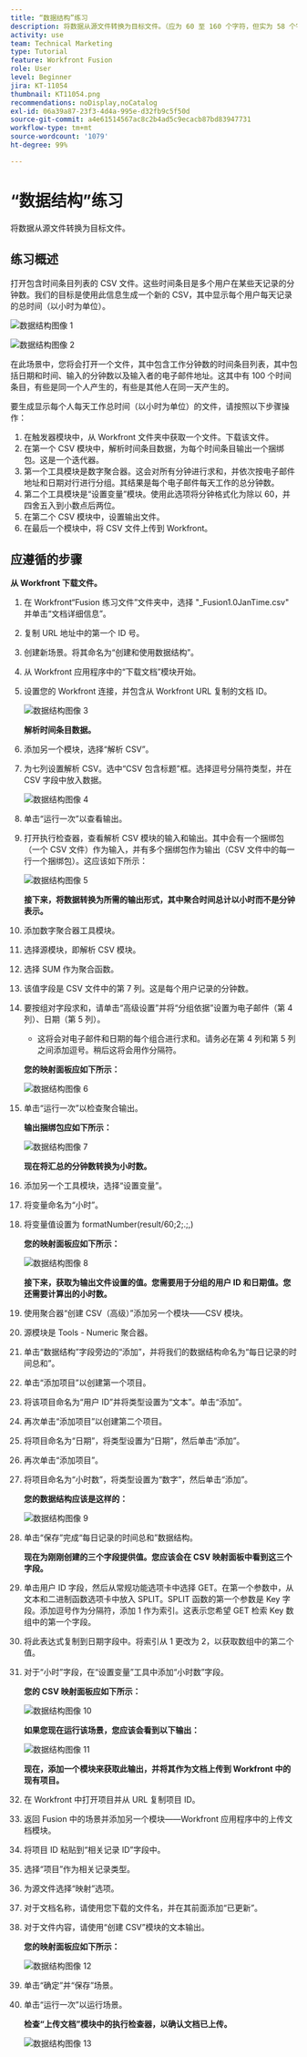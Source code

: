 ```yaml
---
title: “数据结构”练习
description: 将数据从源文件转换为目标文件。（应为 60 至 160 个字符，但实为 58 个字符）
activity: use
team: Technical Marketing
type: Tutorial
feature: Workfront Fusion
role: User
level: Beginner
jira: KT-11054
thumbnail: KT11054.png
recommendations: noDisplay,noCatalog
exl-id: 06a39a87-23f3-4d4a-995e-d32fb9c5f50d
source-git-commit: a4e61514567ac8c2b4ad5c9ecacb87bd83947731
workflow-type: tm+mt
source-wordcount: '1079'
ht-degree: 99%

---
```


# “数据结构”练习

将数据从源文件转换为目标文件。

## 练习概述

打开包含时间条目列表的 CSV 文件。这些时间条目是多个用户在某些天记录的分钟数。我们的目标是使用此信息生成一个新的 CSV，其中显示每个用户每天记录的总时间（以小时为单位）。

![数据结构图像 1](../12-exercises/assets/data-structures-walkthrough-1.png)

![数据结构图像 2](../12-exercises/assets/data-structures-walkthrough-2.png)


在此场景中，您将会打开一个文件，其中包含工作分钟数的时间条目列表，其中包括日期和时间、输入的分钟数以及输入者的电子邮件地址。这其中有 100 个时间条目，有些是同一个人产生的，有些是其他人在同一天产生的。

要生成显示每个人每天工作总时间（以小时为单位）的文件，请按照以下步骤操作：

1. 在触发器模块中，从 Workfront 文件夹中获取一个文件。下载该文件。
1. 在第一个 CSV 模块中，解析时间条目数据，为每个时间条目输出一个捆绑包。这是一个迭代器。
1. 第一个工具模块是数字聚合器。这会对所有分钟进行求和，并依次按电子邮件地址和日期对行进行分组。其结果是每个电子邮件每天工作的总分钟数。
1. 第二个工具模块是“设置变量”模块。使用此选项将分钟格式化为除以 60，并四舍五入到小数点后两位。
1. 在第二个 CSV 模块中，设置输出文件。
1. 在最后一个模块中，将 CSV 文件上传到 Workfront。

## 应遵循的步骤

**从 Workfront 下载文件。**

1. 在 Workfront“Fusion 练习文件”文件夹中，选择 &quot;_Fusion1.0JanTime.csv&quot; 并单击“文档详细信息”。
1. 复制 URL 地址中的第一个 ID 号。
1. 创建新场景。将其命名为“创建和使用数据结构”。
1. 从 Workfront 应用程序中的“下载文档”模块开始。
1. 设置您的 Workfront 连接，并包含从 Workfront URL 复制的文档 ID。

   ![数据结构图像 3](../12-exercises/assets/data-structures-walkthrough-3.png)

   **解析时间条目数据。**

1. 添加另一个模块，选择“解析 CSV”。
1. 为七列设置解析 CSV。选中“CSV 包含标题”框。选择逗号分隔符类型，并在 CSV 字段中放入数据。

   ![数据结构图像 4](../12-exercises/assets/data-structures-walkthrough-4.png)

1. 单击“运行一次”以查看输出。
1. 打开执行检查器，查看解析 CSV 模块的输入和输出。其中会有一个捆绑包（一个 CSV 文件）作为输入，并有多个捆绑包作为输出（CSV 文件中的每一行一个捆绑包）。这应该如下所示：

   ![数据结构图像 5](../12-exercises/assets/data-structures-walkthrough-5.png)

   **接下来，将数据转换为所需的输出形式，其中聚合时间总计以小时而不是分钟表示。**

1. 添加数字聚合器工具模块。
1. 选择源模块，即解析 CSV 模块。
1. 选择 SUM 作为聚合函数。
1. 该值字段是 CSV 文件中的第 7 列。这是每个用户记录的分钟数。
1. 要按组对字段求和，请单击“高级设置”并将“分组依据”设置为电子邮件（第 4 列）、日期（第 5 列）。

   + 这将会对电子邮件和日期的每个组合进行求和。请务必在第 4 列和第 5 列之间添加逗号。稍后这将会用作分隔符。

   **您的映射面板应如下所示：**

   ![数据结构图像 6](../12-exercises/assets/data-structures-walkthrough-6.png)

1. 单击“运行一次”以检查聚合输出。

   **输出捆绑包应如下所示：**

   ![数据结构图像 7](../12-exercises/assets/data-structures-walkthrough-7.png)

   **现在将汇总的分钟数转换为小时数。**

1. 添加另一个工具模块，选择“设置变量”。
1. 将变量命名为“小时”。
1. 将变量值设置为 formatNumber(result/60;2;.;,)

   **您的映射面板应如下所示：**

   ![数据结构图像 8](../12-exercises/assets/data-structures-walkthrough-8.png)

   **接下来，获取为输出文件设置的值。您需要用于分组的用户 ID 和日期值。您还需要计算出的小时数。**

1. 使用聚合器“创建 CSV（高级）”添加另一个模块——CSV 模块。
1. 源模块是 Tools - Numeric 聚合器。
1. 单击“数据结构”字段旁边的“添加”，并将我们的数据结构命名为“每日记录的时间总和”。
1. 单击“添加项目”以创建第一个项目。
1. 将该项目命名为“用户 ID”并将类型设置为“文本”。单击“添加”。
1. 再次单击“添加项目”以创建第二个项目。
1. 将项目命名为“日期”，将类型设置为“日期”，然后单击“添加”。
1. 再次单击“添加项目”。
1. 将项目命名为“小时数”，将类型设置为“数字”，然后单击“添加”。

   **您的数据结构应该是这样的：**

   ![数据结构图像 9](../12-exercises/assets/data-structures-walkthrough-9.png)

1. 单击“保存”完成“每日记录的时间总和”数据结构。

   **现在为刚刚创建的三个字段提供值。您应该会在 CSV 映射面板中看到这三个字段。**

1. 单击用户 ID 字段，然后从常规功能选项卡中选择 GET。在第一个参数中，从文本和二进制函数选项卡中放入 SPLIT。SPLIT 函数的第一个参数是 Key 字段。添加逗号作为分隔符，添加 1 作为索引。这表示您希望 GET 检索 Key 数组中的第一个字段。
1. 将此表达式复制到日期字段中。将索引从 1 更改为 2，以获取数组中的第二个值。
1. 对于“小时”字段，在“设置变量”工具中添加“小时数”字段。

   **您的 CSV 映射面板应如下所示：**

   ![数据结构图像 10](../12-exercises/assets/data-structures-walkthrough-10.png)

   **如果您现在运行该场景，您应该会看到以下输出：**

   ![数据结构图像 11](../12-exercises/assets/data-structures-walkthrough-11.png)

   **现在，添加一个模块来获取此输出，并将其作为文档上传到 Workfront 中的现有项目。**

1. 在 Workfront 中打开项目并从 URL 复制项目 ID。
1. 返回 Fusion 中的场景并添加另一个模块——Workfront 应用程序中的上传文档模块。
1. 将项目 ID 粘贴到“相关记录 ID”字段中。
1. 选择“项目”作为相关记录类型。
1. 为源文件选择“映射”选项。
1. 对于文档名称，请使用您下载的文件名，并在其前面添加“已更新”。
1. 对于文件内容，请使用“创建 CSV”模块的文本输出。

   **您的映射面板应如下所示：**

   ![数据结构图像 12](../12-exercises/assets/data-structures-walkthrough-12.png)

1. 单击“确定”并“保存”场景。
1. 单击“运行一次”以运行场景。

   **检查“上传文档”模块中的执行检查器，以确认文档已上传。**

   ![数据结构图像 13](../12-exercises/assets/data-structures-walkthrough-13.png)

